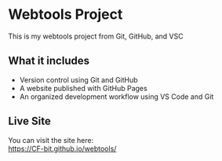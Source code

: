 # Webtools Project

This is my webtools project from Git, GitHub, and VSC

## What it includes

- Version control using Git and GitHub
- A website published with GitHub Pages
- An organized development workflow using VS Code and Git

## Live Site

You can visit the site here:  
https://CF-bit.github.io/webtools/


